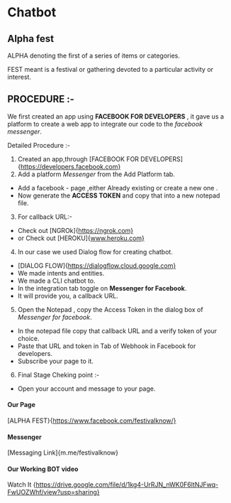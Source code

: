 # Chatbot 
## Alpha fest 
ALPHA denoting the first of a series of items or categories.  

FEST meant is a festival or gathering devoted to a particular activity or interest.
## PROCEDURE :-
We first created an app using **FACEBOOK FOR DEVELOPERS** , it gave us a platform to create a web app to integrate our code to the _facebook messenger_. 

Detailed Procedure :- 
1. Created an app,through [FACEBOOK FOR DEVELOPERS]{https://developers.facebook.com}
2. Add a platform _Messenger_ from the Add Platform tab.
* Add a facebook - page ,either Already existing or create a new one .
* Now generate the __ACCESS TOKEN__  and copy that into a new notepad file.
3. For callback URL:- 
* Check out  [NGROk]{https://ngrok.com}
* or Check out [HEROKU]{www.heroku.com}
4. In our case we used Dialog flow for creating chatbot.
* [DIALOG FLOW]{https://dialogflow.cloud.google.com}
* We made intents and entities. 
* We made a CLI chatbot to.
* In the integration tab toggle on  __Messenger for Facebook__.
* It will provide you, a callback URL. 
5. Open the Notepad , copy the Access Token in the dialog box of _Messenger for facebook_.
* In the notepad file copy that callback URL and a verify token of your choice.
* Paste that URL and token in Tab of Webhook in Facebook for developers.
* Subscribe your page to it.

6. Final Stage Cheking point :- 
* Open your account and message to your page.

#### Our Page 
[ALPHA FEST}{https://www.facebook.com/festivalknow/}
#### Messenger
[Messaging Link]{m.me/festivalknow}
#### Our Working BOT video 
Watch It {https://drive.google.com/file/d/1kg4-UrRJN_nWK0F6ltNJFwq-FwUOZWhf/view?usp=sharing}
